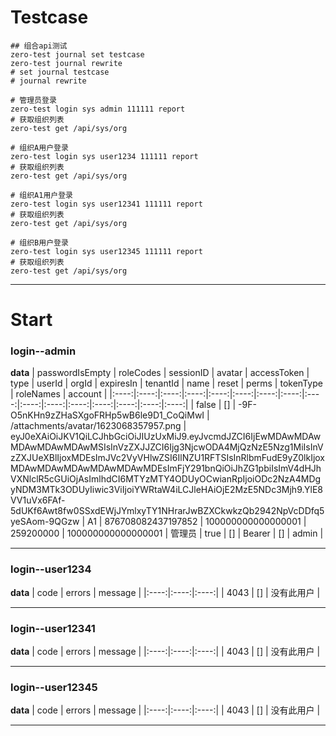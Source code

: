 # Testcase
```
## 组合api测试
zero-test journal set testcase
zero-test journal rewrite
# set journal testcase
# journal rewrite

# 管理员登录
zero-test login sys admin 111111 report
# 获取组织列表
zero-test get /api/sys/org

# 组织A用户登录
zero-test login sys user1234 111111 report
# 获取组织列表
zero-test get /api/sys/org

# 组织A1用户登录
zero-test login sys user12341 111111 report
# 获取组织列表
zero-test get /api/sys/org

# 组织B用户登录
zero-test login sys user12345 111111 report
# 获取组织列表
zero-test get /api/sys/org

```
---
# Start
### **login--admin**
**data**
| passwordIsEmpty | roleCodes | sessionID | avatar | accessToken | type | userId | orgId | expiresIn | tenantId | name | reset | perms | tokenType | roleNames | account |
|:----:|:----:|:----:|:----:|:----:|:----:|:----:|:----:|:----:|:----:|:----:|:----:|:----:|:----:|:----:|:----:|
| false | [] | -9F-O5nKHn9zZHaSXgoFRHp5wB6le9D1_CoQiMwI | /attachments/avatar/1623068357957.png | eyJ0eXAiOiJKV1QiLCJhbGciOiJIUzUxMiJ9.eyJvcmdJZCI6IjEwMDAwMDAwMDAwMDAwMDAwMSIsInVzZXJJZCI6Ijg3NjcwODA4MjQzNzE5Nzg1MiIsInVzZXJUeXBlIjoxMDEsImJVc2VyVHlwZSI6IlNZU1RFTSIsInRlbmFudE9yZ0lkIjoxMDAwMDAwMDAwMDAwMDAwMDEsImFjY291bnQiOiJhZG1pbiIsImV4dHJhVXNlclR5cGUiOjAsImlhdCI6MTYzMTY4ODUyOCwianRpIjoiODc2NzA4MDgyNDM3MTk3ODUyIiwic3ViIjoiYWRtaW4iLCJleHAiOjE2MzE5NDc3Mjh9.YlE8VV1uVx6FAf-5dUKf6Awt8fw0SSxdEWjJYmlxyTY1NHrarJwBZXCkwkzQb2942NpVcDDfq5yeSAom-9QGzw | A1 | 876708082437197852 | 100000000000000001 | 259200000 | 100000000000000001 | 管理员 | true | [] | Bearer | [] | admin |

---



### **login--user1234**
**data**
| code | errors | message |
|:----:|:----:|:----:|
| 4043 | [] | 没有此用户 |

---



### **login--user12341**
**data**
| code | errors | message |
|:----:|:----:|:----:|
| 4043 | [] | 没有此用户 |

---



### **login--user12345**
**data**
| code | errors | message |
|:----:|:----:|:----:|
| 4043 | [] | 没有此用户 |

---



